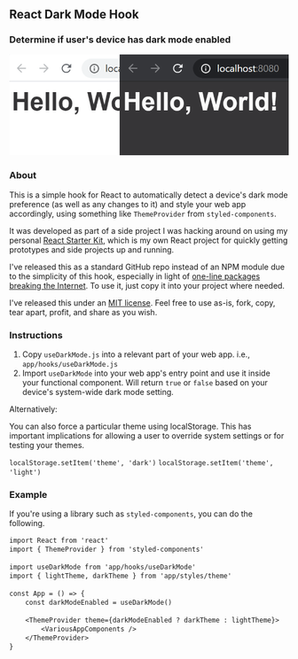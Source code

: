 ## React Dark Mode Hook

### Determine if user's device has dark mode enabled

![dark mode screenshot](https://raw.githubusercontent.com/daveschumaker/react-dark-mode-hook/master/hello_world.png)

### About

This is a simple hook for React to automatically detect a device's dark mode preference (as well as any changes to it) and style your web app accordingly, using something like `ThemeProvider` from `styled-components`.

It was developed as part of a side project I was hacking around on using my personal [React Starter Kit](https://github.com/daveschumaker/react-starter), which is my own React project for quickly getting prototypes and side projects up and running.

I've released this as a standard GitHub repo instead of an NPM module due to the simplicity of this hook, especially in light of [one-line packages breaking the Internet](https://news.ycombinator.com/item?id=22979245). To use it, just copy it into your project where needed.

I've released this under an [MIT license](https://github.com/daveschumaker/react-dark-mode-hook/blob/master/LICENSE.md). Feel free to use as-is, fork, copy, tear apart, profit, and share as you wish.

### Instructions

1. Copy `useDarkMode.js` into a relevant part of your web app. i.e., `app/hooks/useDarkMode.js`
2. Import `useDarkMode` into your web app's entry point and use it inside your functional component. Will return `true` or `false` based on your device's system-wide dark mode setting.

Alternatively:

You can also force a particular theme using localStorage. This has important implications for allowing a user to override system settings or for testing your themes.

`localStorage.setItem('theme', 'dark')`
`localStorage.setItem('theme', 'light')`

### Example

If you're using a library such as `styled-components`, you can do the following.

```
import React from 'react'
import { ThemeProvider } from 'styled-components'

import useDarkMode from 'app/hooks/useDarkMode'
import { lightTheme, darkTheme } from 'app/styles/theme'

const App = () => {
    const darkModeEnabled = useDarkMode()

    <ThemeProvider theme={darkModeEnabled ? darkTheme : lightTheme}>
        <VariousAppComponents />
    </ThemeProvider>
}

```
